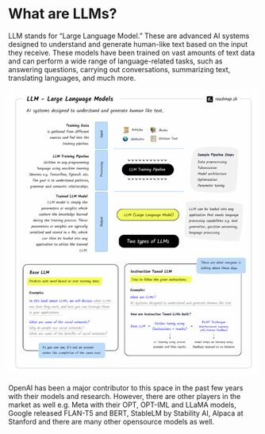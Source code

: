 # What are LLMs?

LLM stands for “Large Language Model.” These are advanced AI systems designed to understand and generate human-like text based on the input they receive. These models have been trained on vast amounts of text data and can perform a wide range of language-related tasks, such as answering questions, carrying out conversations, summarizing text, translating languages, and much more.

![LLMs](../../images/llms.png)

OpenAI has been a major contributor to this space in the past few years with their models and research. However, there are other players in the market as well e.g. Meta with their OPT, OPT-IML and LLaMA models, Google released FLAN-T5 and BERT, StableLM by Stability AI, Alpaca at Stanford and there are many other opensource models as well.
